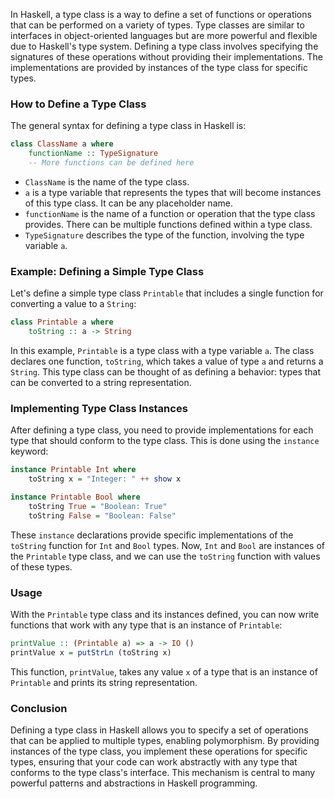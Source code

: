 In Haskell, a type class is a way to define a set of functions or operations that can be performed on a variety of types. Type classes are similar to interfaces in object-oriented languages but are more powerful and flexible due to Haskell's type system. Defining a type class involves specifying the signatures of these operations without providing their implementations. The  implementations are provided by instances of the type class for specific types.

### How to Define a Type Class

The general syntax for defining a type class in Haskell is:

```haskell
class ClassName a where
    functionName :: TypeSignature
    -- More functions can be defined here
```

- `ClassName` is the name of the type class.
- `a` is a type variable that represents the types that will become instances of this type class. It can be any placeholder name.
- `functionName` is the name of a function or operation that the type class provides. There can be multiple functions defined within a type class.
- `TypeSignature` describes the type of the function, involving the type variable `a`.

### Example: Defining a Simple Type Class

Let's define a simple type class `Printable` that includes a single function for converting a value to a `String`:

```haskell
class Printable a where
    toString :: a -> String
```

In this example, `Printable` is a type class with a type variable `a`. The class declares one function, `toString`, which takes a value of type `a` and returns a `String`. This type class can be thought of as defining a behavior: types that can be converted to a string representation.

### Implementing Type Class Instances

After defining a type class, you need to provide implementations for each type that should conform to the type class. This is done using the `instance` keyword:

```haskell
instance Printable Int where
    toString x = "Integer: " ++ show x

instance Printable Bool where
    toString True = "Boolean: True"
    toString False = "Boolean: False"
```

These `instance` declarations provide specific implementations of the `toString` function for `Int` and `Bool` types. Now, `Int` and `Bool` are instances of the `Printable` type class, and we can use the `toString` function with values of these types.

### Usage

With the `Printable` type class and its instances defined, you can now write functions that work with any type that is an instance of `Printable`:

```haskell
printValue :: (Printable a) => a -> IO ()
printValue x = putStrLn (toString x)
```

This function, `printValue`, takes any value `x` of a type that is an instance of `Printable` and prints its string representation.

### Conclusion

Defining a type class in Haskell allows you to specify a set of operations that can be applied to multiple types, enabling polymorphism. By providing instances of the type class, you implement these operations for specific types, ensuring that your code can work abstractly with any type that conforms to the type class's interface. This mechanism is central to many powerful patterns and abstractions in Haskell programming.
